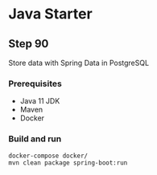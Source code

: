 # Java Starter #

## Step 90

Store data with Spring Data in PostgreSQL

### Prerequisites
- Java 11 JDK
- Maven
- Docker

### Build and run

```shell
docker-compose docker/
mvn clean package spring-boot:run
```
